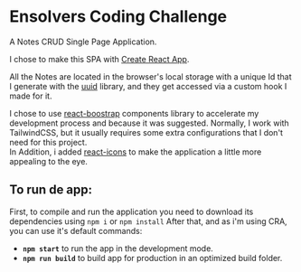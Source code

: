 # Ensolvers Coding Challenge

A Notes CRUD Single Page Application.

I chose to make this SPA with [Create React App](https://github.com/facebook/create-react-app).

All the Notes are located in the browser's local storage with a unique Id that I generate with the [uuid](https://www.npmjs.com/package/uuid) library, and they get accessed via a custom hook I made for it.

I chose to use [react-boostrap](https://www.npmjs.com/package/react-bootstrap) components library to accelerate my development process and because it was suggested. Normally, I work with TailwindCSS, but it usually requires some extra configurations that I don't need for this project.\
In Addition, i added [react-icons](https://www.npmjs.com/package/react-icons) to make the application a little more appealing to the eye.


## To run de app:
First, to compile and run the application you need to download its dependencies using `npm i` or `npm install`
After that, and as i'm using CRA, you can use it's default commands:

- **`npm start`** to run the app in the development mode.
- **`npm run build`** to build app for production in an optimized build folder.